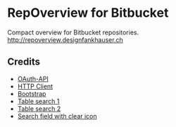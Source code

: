 RepOverview for Bitbucket
=========================

Compact overview for Bitbucket repositories.
http://repoverview.designfankhauser.ch

## Credits
- [OAuth-API](http://www.phpclasses.org/package/7700-PHP-Authorize-and-access-APIs-using-OAuth.html)
- [HTTP Client](http://www.phpclasses.org/httpclient)
- [Bootstrap](http://getbootstrap.com)
- [Table search 1](http://www.willstrohl.com/Blog/PostId/468/Using-jQuery-to-Search-an-HTML-Table)
- [Table search 2](https://gist.github.com/jakebresnehan/2288330)
- [Search field with clear icon](http://www.awmcreative.com/jquery/jquery-search-field-with-clear-icon/)
